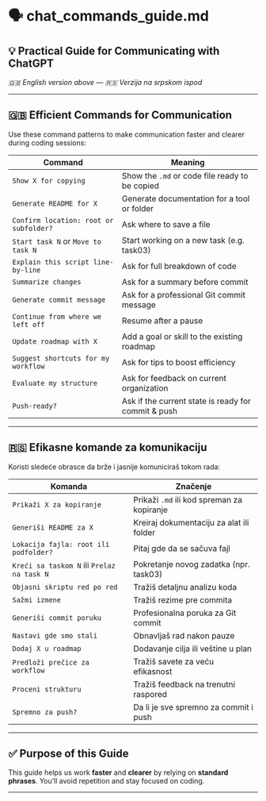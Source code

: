 # 🗣️ chat_commands_guide.md

## 💡 Practical Guide for Communicating with ChatGPT

_🇬🇧 English version above — 🇷🇸 Verzija na srpskom ispod_

---

## 🇬🇧 Efficient Commands for Communication

Use these command patterns to make communication faster and clearer during coding sessions:

| Command                                | Meaning                                             |
| -------------------------------------- | --------------------------------------------------- |
| `Show X for copying`                   | Show the `.md` or code file ready to be copied      |
| `Generate README for X`                | Generate documentation for a tool or folder         |
| `Confirm location: root or subfolder?` | Ask where to save a file                            |
| `Start task N` or `Move to task N`     | Start working on a new task (e.g. task03)           |
| `Explain this script line-by-line`     | Ask for full breakdown of code                      |
| `Summarize changes`                    | Ask for a summary before commit                     |
| `Generate commit message`              | Ask for a professional Git commit message           |
| `Continue from where we left off`      | Resume after a pause                                |
| `Update roadmap with X`                | Add a goal or skill to the existing roadmap         |
| `Suggest shortcuts for my workflow`    | Ask for tips to boost efficiency                    |
| `Evaluate my structure`                | Ask for feedback on current organization            |
| `Push-ready?`                          | Ask if the current state is ready for commit & push |

---

## 🇷🇸 Efikasne komande za komunikaciju

Koristi sledeće obrasce da brže i jasnije komuniciraš tokom rada:

| Komanda                                    | Značenje                                   |
| ------------------------------------------ | ------------------------------------------ |
| `Prikaži X za kopiranje`                   | Prikaži `.md` ili kod spreman za kopiranje |
| `Generiši README za X`                     | Kreiraj dokumentaciju za alat ili folder   |
| `Lokacija fajla: root ili podfolder?`      | Pitaj gde da se sačuva fajl                |
| `Kreći sa taskom N` ili `Prelaz na task N` | Pokretanje novog zadatka (npr. task03)     |
| `Objasni skriptu red po red`               | Tražiš detaljnu analizu koda               |
| `Sažmi izmene`                             | Tražiš rezime pre commita                  |
| `Generiši commit poruku`                   | Profesionalna poruka za Git commit         |
| `Nastavi gde smo stali`                    | Obnavljaš rad nakon pauze                  |
| `Dodaj X u roadmap`                        | Dodavanje cilja ili veštine u plan         |
| `Predloži prečice za workflow`             | Tražiš savete za veću efikasnost           |
| `Proceni strukturu`                        | Tražiš feedback na trenutni raspored       |
| `Spremno za push?`                         | Da li je sve spremno za commit i push      |

---

## ✅ Purpose of this Guide

This guide helps us work **faster** and **clearer** by relying on **standard phrases**. You’ll avoid repetition and stay focused on coding.

---
